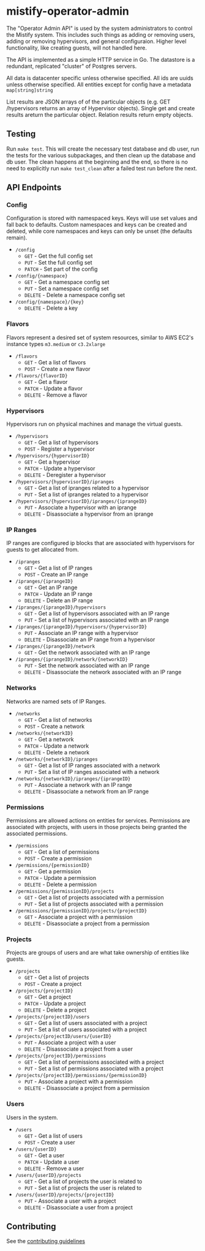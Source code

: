 mistify-operator-admin
======================

The "Operator Admin API" is used by the system administrators to control the Mistify system. This includes such things as adding or removing users, adding or removing hypervisors, and general configuraion. Higher level functionality, like creating guests, will not handled here.

The API is implemented as a simple HTTP service in Go. The datastore is a redundant, replicated "cluster" of Postgres servers.

All data is datacenter specific unless otherwise specified. All ids are uuids unless otherwise specified. All entities except for config have a metadata `map[string]string`

List results are JSON arrays of of the particular objects (e.g. GET /hypervisors returns an array of Hypervisor objects). Single get and create results areturn the particular object. Relation results return empty objects.

## Testing

Run `make test`. This will create the necessary test database and db user, run the tests for the various subpackages, and then clean up the database and db user. The clean happens at the beginning and the end, so there is no need to explicitly run `make test_clean` after a failed test run before the next.

## API Endpoints

### Config
Configuration is stored with namespaced keys. Keys will use set values and fall back to defaults. Custom namespaces and keys can be created and deleted, while core namespaces and keys can only be unset (the defaults remain).

* `/config`
    * `GET` - Get the full config set
    * `PUT` - Set the full config set
    * `PATCH` - Set part of the config
* `/config/{namespace}`
    * `GET` - Get a namespace config set
    * `PUT` - Set a namespace config set
    * `DELETE` - Delete a namespace config set
* `/config/{namespace}/{key}`
    * `DELETE` - Delete a key

### Flavors
Flavors represent a desired set of system resources, similar to AWS EC2's instance types `m3.medium` or `c3.2xlarge`

* `/flavors`
    * `GET` - Get a list of flavors
    * `POST` - Create a new flavor
* `/flavors/{flavorID}`
    * `GET` - Get a flavor
    * `PATCH` - Update a flavor
    * `DELETE` - Remove a flavor

### Hypervisors
Hypervisors run on physical machines and manage the virtual guests.

* `/hypervisors`
    * `GET` - Get a list of hypervisors
    * `POST` - Register a hypervisor
* `/hypervisors/{hypervisorID}`
    * `GET` - Get a hypervisor
    * `PATCH` - Update a hypervisor
    * `DELETE` - Deregister a hypervisor
* `/hypervisors/{hypervisorID}/ipranges`
    * `GET` - Get a list of ipranges related to a hypervisor
    * `PUT` - Set a list of ipranges related to a hypervisor
* `/hypervisors/{hypervisorID}/ipranges/{iprangeID}`
    * `PUT` - Associate a hypervisor with an iprange
    * `DELETE` - Disassociate a hypervisor from an iprange

### IP Ranges
IP ranges are configured ip blocks that are associated with hypervisors for guests to get allocated from.

* `/ipranges`
    * `GET` - Get a list of IP ranges
    * `POST` - Create an IP range
* `/ipranges/{iprangeID}`
    * `GET` - Get an IP range
    * `PATCH` - Update an IP range
    * `DELETE` - Delete an IP range
* `/ipranges/{iprangeID}/hypervisors`
    * `GET` - Get a list of hypervisors associated with an IP range
    * `PUT` - Set a list of hypervisors associated with an IP range
* `/ipranges/{iprangeID}/hypervisors/{hypervisorID}`
    * `PUT` - Associate an IP range with a hypervisor
    * `DELETE` - Disassociate an IP range from a hypervisor
* `/ipranges/{iprangeID}/network`
    * `GET` - Get the network associated with an IP range
* `/ipranges/{iprangeID}/network/{networkID}`
    * `PUT` - Set the network associated with an IP range
    * `DELETE` - Disassociate the network associated with an IP range

### Networks
Networks are named sets of IP Ranges.

* `/networks`
    * `GET` - Get a list of networks
    * `POST` - Create a network
* `/networks/{networkID}`
    * `GET` - Get a network
    * `PATCH` - Update a network
    * `DELETE` - Delete a network
* `/networks/{networkID}/ipranges`
    * `GET` - Get a list of IP ranges associated with a network
    * `PUT` - Set a list of IP ranges associated with a network
* `/networks/{networkID}/ipranges/{iprangeID}`
    * `PUT` - Associate a network with an IP range
    * `DELETE` - Disassociate a network from an IP range

### Permissions
Permissions are allowed actions on entities for services. Permissions are associated with projects, with users in those projects being granted the associated permissions.

* `/permissions`
    * `GET` - Get a list of permissions
    * `POST` - Create a permission
* `/permissions/{permissionID}`
    * `GET` - Get a permission
    * `PATCH` - Update a permission
    * `DELETE` - Delete a permission
* `/permissions/{permissionID}/projects`
    * `GET` - Get a list of projects associated with a permission
    * `PUT` - Set a list of projects associated with a permission
* `/permissions/{permissionID}/projects/{projectID}`
    * `GET` - Associate a project with a permission
    * `DELETE` - Disassociate a project from a permission

### Projects
Projects are groups of users and are what take ownership of entities like guests.

* `/projects`
    * `GET` - Get a list of projects
    * `POST` - Create a project
* `/projects/{projectID}`
    * `GET` - Get a project
    * `PATCH` - Update a project
    * `DELETE` - Delete a project
* `/projects/{projectID}/users`
    * `GET` - Get a list of users associated with a project
    * `PUT` - Set a list of users associated with a project
* `/projects/{projectID/users/{userID}`
    * `PUT` - Associate a project with a user
    * `DELETE` - Disassociate a project from a user
* `/projects/{projectID}/permissions`
    * `GET` - Get a list of permissions associated with a project
    * `PUT` - Set a list of permissions associated with a project
* `/projects/{projectID}/permissions/{permissionID}`
    * `PUT` - Associate a project with a permission
    * `DELETE` - Disassociate a project from a permission

### Users
Users in the system.

* `/users`
    * `GET` - Get a list of users
    * `POST` - Create a user
* `/users/{userID}`
    * `GET` - Get a user
    * `PATCH` - Update a user
    * `DELETE` - Remove a user
* `/users/{userID}/projects`
    * `GET` - Get a list of projects the user is related to
    * `PUT` - Set a list of projects the user is related to
* `/users/{userID}/projects/{projectID}`
    * `PUT` - Associate a user with a project
    * `DELETE` - Disassociate a user from a project

## Contributing

See the [contributing guidelines](./CONTRIBUTING.md)
